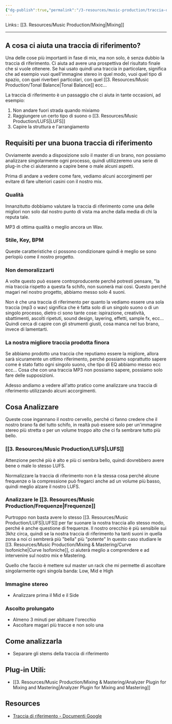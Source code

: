 ```yaml
---
{"dg-publish":true,"permalink":"/3-resources/music-production/traccia-di-riferimento/"}
---
```


Links:: [[3. Resources/Music Production/Mixing\|Mixing]]

---
## A cosa ci aiuta una traccia di riferimento?

Una delle cose più importanti in fase di mix, ma non solo, è senza dubbio la traccia di riferimento. Ci aiuta ad avere una prospettiva del risultato finale che si vuole ottenere. 
Se hai usato quindi una traccia in particolare, significa che ad esempio vuoi quell'immagine stereo in quel modo, vuoi quel tipo di spazio, con quei riverberi particolari, con quel [[3. Resources/Music Production/Tonal Balance\|Tonal Balance]] ecc...

La traccia di riferimento è un passaggio che ci aiuta in tante occasioni, ad esempio:
1. Non andare fuori strada quando mixiamo
2. Raggiungere un certo tipo di suono o [[3. Resources/Music Production/LUFS\|LUFS]]
3. Capire la struttura e l'arrangiamento


## Requisiti per una buona traccia di riferimento

Ovviamente avendo a disposizione solo il master di un brano, non possiamo analizzare singolarmente ogni processo, quindi utilizzeremo una serie di plug-in che ci aiuteranno a capire bene o male alcuni aspetti.

Prima di andare a vedere come fare, vediamo alcuni accorgimenti per evitare di fare ulteriori casini con il nostro mix.

### Qualità

Innanzitutto dobbiamo valutare la traccia di riferimento come una delle migliori non solo dal nostro punto di vista ma anche dalla media di chi la reputa tale.

MP3 di ottima qualità o meglio ancora un Wav.

### Stile, Key, BPM

Queste caratteristiche ci possono condizionare quindi è meglio se sono perlopiù come il nostro progetto.

### Non demoralizzarti

A volte questo può essere controproducente perché potresti pensare, "la mia traccia rispetto a questa fa schifo, non suonerà mai cosi. Questo perché magari nel nostro progetto, abbiamo messo solo 4 suoni.

Non è che una traccia di riferimento per quanto la vediamo essere una sola traccia (mp3 o wav) significa che è fatta solo di un singolo suono o di un singolo processo, dietro ci sono tante cose: ispirazione, creatività, sbattimenti, ascolti ripetuti, sound design, layering, effetti, sample fx, ecc... Quindi cerca di capire con gli strumenti giusti, cosa manca nel tuo brano, invece di lamentarti.

### La nostra migliore traccia prodotta finora

Se abbiamo prodotto una traccia che reputiamo essere la migliore, allora sarà sicuramente un ottimo riferimento, perché possiamo soprattutto sapere come è stato fatto ogni singolo suono, che tipo di EQ abbiamo messo ecc ecc... Cosa che con una traccia MP3 non possiamo sapere, possiamo solo fare delle supposizioni.

Adesso andiamo a vedere all'atto pratico come analizzare una traccia di riferimento utilizzando alcuni accorgimenti.

## Cosa Analizzare

Queste cose ingannano il nostro cervello, perché ci fanno credere che il nostro brano fa del tutto schifo, in realtà può essere solo per un'immagine stereo più stretta o per un volume troppo alto che ci fa sembrare tutto più bello.

### [[3. Resources/Music Production/LUFS\|LUFS]]

Attenzione perché più è alto e più ci sembra bello, quindi dovrebbero avere bene o male lo stesso LUFS.

Normalizzare la traccia di riferimento non è la stessa cosa perché alcune frequenze o la compressione può fregarci anche ad un volume più basso, quindi meglio alzare il nostro LUFS.

### Analizzare le [[3. Resources/Music Production/Frequenze\|Frequenze]]

Purtroppo non basta avere lo stesso [[3. Resources/Music Production/LUFS\|LUFS]] per far suonare la nostra traccia allo stesso modo, perché è anche questione di frequenze. Il nostro orecchio è più sensibile sui 3khz circa, quindi se la nostra traccia di riferimento ha tanti suoni in quella zona a noi ci sembrerà più "bella" più "potente" In questo caso studiare le [[3. Resources/Music Production/Mixing & Mastering/Curve Isofoniche\|Curve Isofoniche]], ci aiuterà meglio a comprendere e ad intervenire sul nostro mix e Mastering.

Quello che faccio è mettere sul master un rack che mi permette di ascoltare singolarmente ogni singola banda: Low, Mid e High

### Immagine stereo

- Analizzare prima il Mid e il Side

### Ascolto prolungato

- Almeno 3 minuti per abituare l'orecchio
- Ascoltare magari più tracce e non solo una



## Come analizzarla

- Separare gli stems della traccia di riferimento 

## Plug-in Utili:

- [[3. Resources/Music Production/Mixing & Mastering/Analyzer Plugin for Mixing and Mastering\|Analyzer Plugin for Mixing and Mastering]]


## Resources

- [Traccia di riferimento - Documenti Google](https://docs.google.com/document/d/1Yu-GnGcDXhcUNKuW9vmkGWQPxYl-Hav5og7C38gYX0U/edit?usp=sharing)


